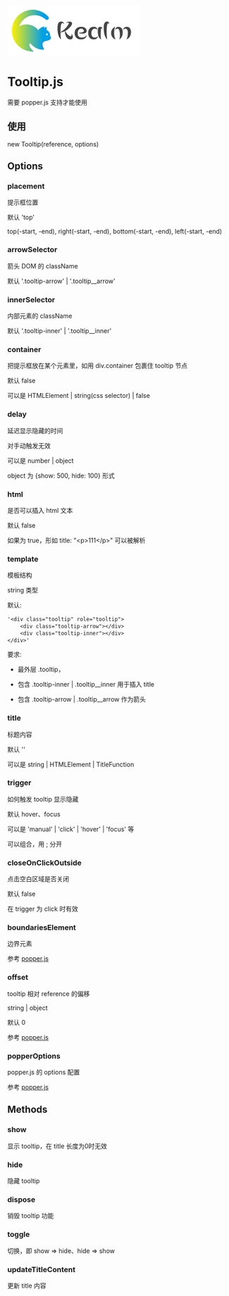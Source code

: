 ![logo](../../../shared/static/imgs/logo-kealm.png)

# Tooltip.js

需要 popper.js 支持才能使用

## 使用

new Tooltip(reference, options)

## Options

### placement

提示框位置

默认 'top'

top(-start, -end), right(-start, -end), bottom(-start, -end), left(-start, -end)

### arrowSelector

箭头 DOM 的 className

默认 '.tooltip-arrow' | '.tooltip__arrow'

### innerSelector

内部元素的 className

默认 '.tooltip-inner' | '.tooltip__inner'

### container

把提示框放在某个元素里，如用 div.container 包裹住 tooltip 节点 

默认 false

可以是 HTMLElement | string(css selector) |  false

### delay

延迟显示隐藏的时间

对手动触发无效

可以是 number | object

object 为 {show: 500, hide: 100} 形式

### html

是否可以插入 html 文本

默认 false

如果为 true，形如 title: "\<p>111\</p>" 可以被解析

### template

模板结构

string 类型

默认: 

    '<div class="tooltip" role="tooltip">
        <div class="tooltip-arrow"></div>
        <div class="tooltip-inner"></div>
    </div>'
    
要求: 

- 最外层 .tooltip，

- 包含 .tooltip-inner | .tooltip__inner 用于插入 title

- 包含 .tooltip-arrow | .tooltip__arrow 作为箭头

### title 

标题内容

默认 ''

可以是 string | HTMLElement | TitleFunction

### trigger

如何触发 tooltip 显示隐藏

默认 hover、focus

可以是 'manual' | 'click' | 'hover' | 'focus' 等

可以组合，用 ; 分开

### closeOnClickOutside

点击空白区域是否关闭

默认 false

在 trigger 为 click 时有效

### boundariesElement

边界元素

参考 [popper.js](../popper/README.md)

### offset

tooltip 相对 reference 的偏移

string | object

默认 0

参考 [popper.js](../popper/README.md)

### popperOptions

popper.js 的 options 配置

参考 [popper.js](../popper/README.md)

## Methods

### show

显示 tooltip，在 title 长度为0时无效

### hide

隐藏 tooltip

### dispose

销毁 tooltip 功能

### toggle

切换，即 show => hide、hide => show

### updateTitleContent

更新 title 内容
